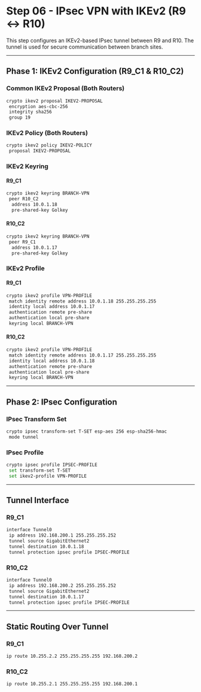 # Step 06 - IPsec VPN with IKEv2 (R9 ↔ R10)

This step configures an IKEv2-based IPsec tunnel between R9 and R10. The tunnel is used for secure communication between branch sites.

---

## Phase 1: IKEv2 Configuration (R9_C1 & R10_C2)

### Common IKEv2 Proposal (Both Routers)

```bash
crypto ikev2 proposal IKEV2-PROPOSAL
 encryption aes-cbc-256
 integrity sha256
 group 19
```

### IKEv2 Policy (Both Routers)

```bash
crypto ikev2 policy IKEV2-POLICY
 proposal IKEV2-PROPOSAL
```

### IKEv2 Keyring

#### R9_C1

```bash
crypto ikev2 keyring BRANCH-VPN
 peer R10_C2
  address 10.0.1.18
  pre-shared-key Golkey
```

#### R10_C2

```bash
crypto ikev2 keyring BRANCH-VPN
 peer R9_C1
  address 10.0.1.17
  pre-shared-key Golkey
```

### IKEv2 Profile

#### R9_C1

```bash
crypto ikev2 profile VPN-PROFILE
 match identity remote address 10.0.1.18 255.255.255.255
 identity local address 10.0.1.17
 authentication remote pre-share
 authentication local pre-share
 keyring local BRANCH-VPN
```

#### R10_C2

```bash
crypto ikev2 profile VPN-PROFILE
 match identity remote address 10.0.1.17 255.255.255.255
 identity local address 10.0.1.18
 authentication remote pre-share
 authentication local pre-share
 keyring local BRANCH-VPN
```

---

## Phase 2: IPsec Configuration

### IPsec Transform Set

```bash
crypto ipsec transform-set T-SET esp-aes 256 esp-sha256-hmac
 mode tunnel
```

### IPsec Profile

```bash
crypto ipsec profile IPSEC-PROFILE
 set transform-set T-SET
 set ikev2-profile VPN-PROFILE
```

---

## Tunnel Interface

### R9_C1

```bash
interface Tunnel0
 ip address 192.168.200.1 255.255.255.252
 tunnel source GigabitEthernet2
 tunnel destination 10.0.1.18
 tunnel protection ipsec profile IPSEC-PROFILE
```

### R10_C2

```bash
interface Tunnel0
 ip address 192.168.200.2 255.255.255.252
 tunnel source GigabitEthernet2
 tunnel destination 10.0.1.17
 tunnel protection ipsec profile IPSEC-PROFILE
```

---

## Static Routing Over Tunnel

### R9_C1

```bash
ip route 10.255.2.2 255.255.255.255 192.168.200.2
```

### R10_C2

```bash
ip route 10.255.2.1 255.255.255.255 192.168.200.1
```
